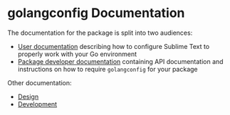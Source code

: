# golangconfig Documentation

The documentation for the package is split into two audiences:

 - [User documentation](user.md) describing how to configure Sublime Text
   to properly work with your Go environment
 - [Package developer documentation](package_developer.md) containing API
   documentation and instructions on how to require `golangconfig` for your
   package

Other documentation:

 - [Design](design.md)
 - [Development](development.md)
